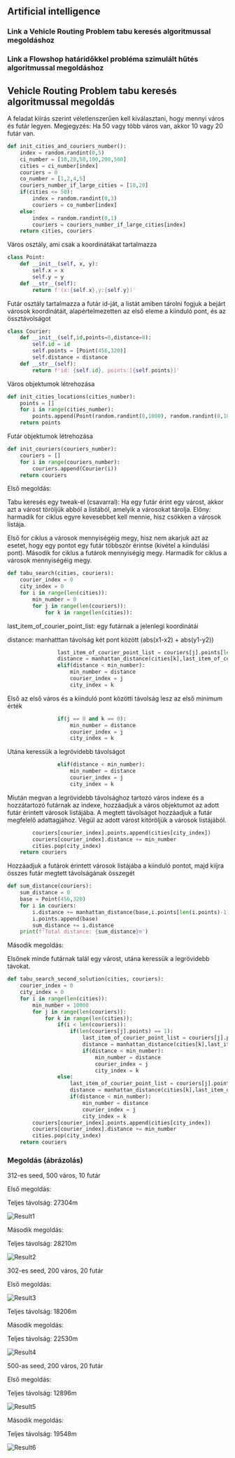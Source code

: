 ## Artificial intelligence
### Link a Vehicle Routing Problem tabu keresés algoritmussal megoldáshoz
### Link a Flowshop határidőkkel probléma szimulált hűtés algoritmussal megoldáshoz

## Vehicle Routing Problem tabu keresés algoritmussal megoldás
A feladat kiírás szerint véletlenszerűen kell kiválasztani, hogy mennyi város és futár legyen. Megjegyzés: Ha 50 vagy több város van, akkor 10 vagy 20 futár van.
```python
def init_cities_and_couriers_number():
    index = random.randint(0,5)
    ci_number = [10,20,50,100,200,500]
    cities = ci_number[index]
    couriers = 0
    co_number = [1,2,4,5]
    couriers_number_if_large_cities = [10,20]
    if(cities <= 50):
        index = random.randint(0,3)
        couriers = co_number[index]
    else:
        index = random.randint(0,1)
        couriers = couriers_number_if_large_cities[index]
    return cities, couriers
```
Város osztály, ami csak a koordinátákat tartalmazza
```python
class Point:
    def __init__(self, x, y):
        self.x = x
        self.y = y
    def __str__(self):
        return f'(x:{self.x},y:{self.y})'
```
Futár osztály tartalmazza a futár id-ját, a listát amiben tárolni fogjuk a bejárt városok koordinátáit, alapértelmezetten az első eleme a kiinduló pont, és az össztávolságot
```python
class Courier:
    def __init__(self,id,points=0,distance=0):
        self.id = id
        self.points = [Point(456,320)]
        self.distance = distance
    def __str__(self):
        return f'id: {self.id}, points:[{self.points}]'
```
Város objektumok létrehozása
```python
def init_cities_locations(cities_number):
    points = []
    for i in range(cities_number):
        points.append(Point(random.randint(0,1000), random.randint(0,1000)))
    return points
```
Futár objektumok létrehozása
```python
def init_couriers(couriers_number):
    couriers = []
    for i in range(couriers_number):
        couriers.append(Courier(i))
    return couriers
```
Első megoldás:

Tabu keresés egy tweak-el (csavarral): Ha egy futár érint egy várost, akkor azt a várost töröljük abból a listából, amelyik a városokat tárolja. Előny: harmadik for ciklus egyre kevesebbet kell mennie, hisz csökken a városok listája.

Első for ciklus a városok mennyiségéig megy, hisz nem akarjuk azt az esetet, hogy egy pontot egy futár többször érintse (kivétel a kiindulási pont). Második for ciklus a futárok mennyiségig megy. Harmadik for ciklus a városok mennyiségéig megy.
```python
def tabu_search(cities, couriers):
    courier_index = 0
    city_index = 0
    for i in range(len(cities)):
        min_number = 0
        for j in range(len(couriers)):
            for k in range(len(cities)):
```
last_item_of_courier_point_list: egy futárnak a jelenlegi koordinátái

distance: manhatttan távolság két pont között (abs(x1-x2) + abs(y1-y2))
```python
                last_item_of_courier_point_list = couriers[j].points[len(couriers[j].points)-1]
                distance = manhattan_distance(cities[k],last_item_of_courier_point_list)
                elif(distance < min_number):
                    min_number = distance
                    courier_index = j
                    city_index = k
```
Első az első város és a kiinduló pont közötti távolság lesz az első minimum érték
```python
                if(j == 0 and k == 0):
                    min_number = distance
                    courier_index = j
                    city_index = k
```
Utána keressük a legrövidebb távolságot
```python
                elif(distance < min_number):
                    min_number = distance
                    courier_index = j
                    city_index = k
```
Miután megvan a legrövidebb távolsághoz tartozó város indexe és a hozzátartozó futárnak az indexe, hozzáadjuk a város objektumot az adott futár érintett városok listájába. A megtett távolságot hozzáadjuk a futár megfelelő adattagjához. Végül az adott várost kitöröljük a városok listájából.
```python
        couriers[courier_index].points.append(cities[city_index])
        couriers[courier_index].distance += min_number
        cities.pop(city_index)
    return couriers
```
Hozzáadjuk a futárok érintett városok listájába a kiinduló pontot, majd kiíjra összes futár megtett távolságának összegét
```python
def sum_distance(couriers):
    sum_distance = 0
    base = Point(456,320)
    for i in couriers:
        i.distance += manhattan_distance(base,i.points[len(i.points)-1])
        i.points.append(base)
        sum_distance += i.distance
    print(f'Total distance: {sum_distance}m')
```
Második megoldás:

Elsőnek minde futárnak talál egy várost, utána keressük a legrövidebb távokat.
```python
def tabu_search_second_solution(cities, couriers):
    courier_index = 0
    city_index = 0
    for i in range(len(cities)):
        min_number = 10000
        for j in range(len(couriers)):
            for k in range(len(cities)):
                if(i < len(couriers)):
                    if(len(couriers[j].points) == 1):
                        last_item_of_courier_point_list = couriers[j].points[len(couriers[j].points)-1]
                        distance = manhattan_distance(cities[k],last_item_of_courier_point_list)
                        if(distance < min_number):
                            min_number = distance
                            courier_index = j
                            city_index = k
                else:
                    last_item_of_courier_point_list = couriers[j].points[len(couriers[j].points)-1]
                    distance = manhattan_distance(cities[k],last_item_of_courier_point_list)
                    if(distance < min_number):
                        min_number = distance
                        courier_index = j
                        city_index = k
        couriers[courier_index].points.append(cities[city_index])
        couriers[courier_index].distance += min_number
        cities.pop(city_index)
    return couriers

```
### Megoldás (ábrázolás)
312-es seed, 500 város, 10 futár

Első megoldás:

Teljes távolság: 27304m

![Result1](/result_pictures/tabusearch_312_1.png "result1")

Második megoldás:

Teljes távolság: 28210m

![Result2](/result_pictures/tabusearch_312_2.png "result2")

302-es seed, 200 város, 20 futár

Első megoldás:

![Result3](/result_pictures/tabusearch_302_1.png "result3")

Teljes távolság: 18206m

Második megoldás:

Teljes távolság: 22530m

![Result4](/result_pictures/tabusearch_302_1.png "result4")

500-as seed, 200 város, 20 futár

Első megoldás:

Teljes távolság: 12896m

![Result5](/result_pictures/tabusearch_500_1.png "result5")

Második megoldás:

Teljes távolság: 19548m

![Result6](/result_pictures/tabusearch_500_2.png "result6")
